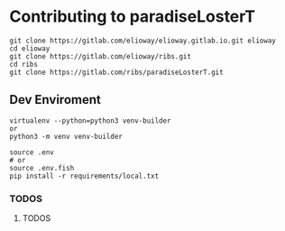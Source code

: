 # Contributing to paradiseLosterT

```shell
git clone https://gitlab.com/elioway/elioway.gitlab.io.git elioway
cd elioway
git clone https://gitlab.com/elioway/ribs.git
cd ribs
git clone https://gitlab.com/ribs/paradiseLosterT.git
```

## Dev Enviroment

```
virtualenv --python=python3 venv-builder
or
python3 -m venv venv-builder

source .env
# or
source .env.fish
pip install -r requirements/local.txt
```

### TODOS

1. TODOS
